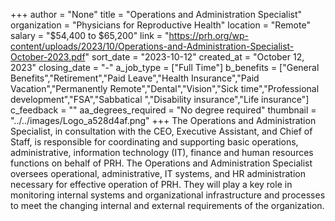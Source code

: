 +++
author = "None"
title = "Operations and Administration Specialist"
organization = "Physicians for Reproductive Health"
location = "Remote"
salary = "$54,400 to $65,200"
link = "https://prh.org/wp-content/uploads/2023/10/Operations-and-Administration-Specialist-October-2023.pdf"
sort_date = "2023-10-12"
created_at = "October 12, 2023"
closing_date = "-"
a_job_type = ["Full Time"]
b_benefits = ["General Benefits","Retirement","Paid Leave","Health Insurance","Paid Vacation","Permanently Remote","Dental","Vision","Sick time","Professional development","FSA","Sabbatical ","Disability insurance","Life insurance"]
c_feedback = ""
aa_degrees_required = "No degree required"
thumbnail = "../../images/Logo_a528d4af.png"
+++
The Operations and Administration Specialist, in consultation with the CEO, Executive Assistant, and Chief of Staff, is responsible for coordinating and supporting basic operations, administrative, information technology (IT), finance and human resources functions on behalf of PRH. The Operations and Administration Specialist oversees operational, administrative, IT systems, and HR administration necessary for effective operation of PRH. They will play a key role in monitoring internal systems and organizational infrastructure and processes to meet the changing internal and external requirements of the organization. 